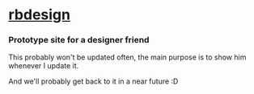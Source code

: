 # [rbdesign](https://gcacoutinho.github.io/rbdesign/)
### Prototype site for a designer friend

This probably won't be updated often, the main purpose is to show him whenever I update it.

And we'll probably get back to it in a near future :D
